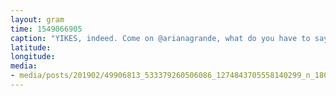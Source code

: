 ```yaml
---
layout: gram
time: 1549066905
caption: "YIKES, indeed. Come on @arianagrande, what do you have to say for yourself?"
latitude: 
longitude: 
media:
- media/posts/201902/49906813_533379260506086_1274843705558140299_n_18005525656095960.jpg
---
```

